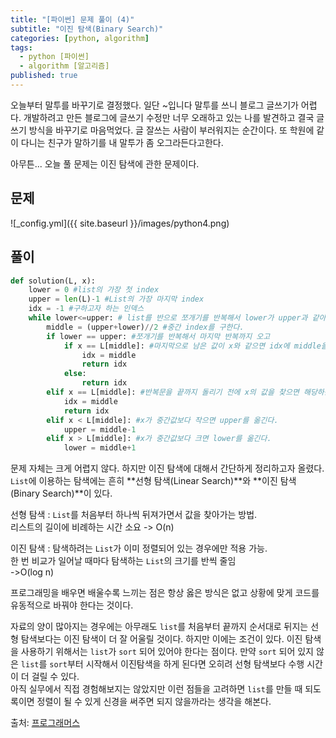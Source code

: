 ```yaml
---
title: "[파이썬] 문제 풀이 (4)"
subtitle: "이진 탐색(Binary Search)"
categories: [python, algorithm]
tags:
  - python [파이썬]
  - algorithm [알고리즘]
published: true
---
```


오늘부터 말투를 바꾸기로 결정했다. 일단 ~입니다 말투를 쓰니 블로그 글쓰기가 어렵다. 개발하려고 만든 블로그에 글쓰기 수정만 너무 오래하고 있는 나를 발견하고 결국 글쓰기 방식을 바꾸기로 마음먹었다. 글 잘쓰는 사람이 부러워지는 순간이다. 또 학원에 같이 다니는 친구가 말하기를 내 말투가 좀 오그라든다고한다.

아무튼... 오늘 풀 문제는 이진 탐색에 관한 문제이다.

## 문제
![_config.yml]({{ site.baseurl }}/images/python4.png)

## 풀이
```python
def solution(L, x):
    lower = 0 #list의 가장 첫 index
    upper = len(L)-1 #List의 가장 마지막 index
    idx = -1 #구하고자 하는 인덱스
    while lower<=upper: # list를 반으로 쪼개기를 반복해서 lower가 upper과 같아질 때까지 반복!
        middle = (upper+lower)//2 #중간 index를 구한다.
        if lower == upper: #쪼개기를 반복해서 마지막 반복까지 오고
            if x == L[middle]: #마지막으로 남은 값이 x와 같으면 idx에 middle을 대입하고 return!
                idx = middle
                return idx
            else:
                return idx
        elif x == L[middle]: #반복문을 끝까지 돌리기 전에 x의 값을 찾으면 해당하는 middle 값을 return
            idx = middle
            return idx
        elif x < L[middle]: #x가 중간값보다 작으면 upper를 옮긴다.
            upper = middle-1
        elif x > L[middle]: #x가 중간값보다 크면 lower를 옮긴다.
            lower = middle+1
```

문제 자체는 크게 어렵지 않다. 하지만 이진 탐색에 대해서 간단하게 정리하고자 올렸다. `List`에 이용하는 탐색에는 흔히 **선형 탐색(Linear Search)**와 **이진 탐색(Binary Search)**이 있다.


선형 탐색
: `List`를 처음부터 하나씩 뒤져가면서 값을 찾아가는 방법.  
리스트의 길이에 비례하는 시간 소요 -> O(n)

이진 탐색
: 탐색하려는 `List`가 이미 정렬되어 있는 경우에만 적용 가능.  
한 번 비교가 일어날 때마다 탐색하는 `List`의 크기를 반씩 줄임  
->O(log n)


프로그래밍을 배우면 배울수록 느끼는 점은 항상 옳은 방식은 없고 상황에 맞게 코드를 유동적으로 바꿔야 한다는 것이다.  

자료의 양이 많아지는 경우에는 아무래도 `list`를 처음부터 끝까지 순서대로 뒤지는 선형 탐색보다는 이진 탐색이 더 잘 어울릴 것이다.
하지만 이에는 조건이 있다. 이진 탐색을 사용하기 위해서는 `list`가 `sort` 되어 있어야 한다는 점이다. 만약 `sort` 되어 있지 않은
`list`를 `sort`부터 시작해서 이진탐색을 하게 된다면 오히려 선형 탐색보다 수행 시간이 더 걸릴 수 있다.  
아직 실무에서 직접 경험해보지는 않았지만 이런 점들을 고려하면 `list`를 만들 때 되도록이면 정렬이 될 수 있게 신경을 써주면 되지 않을까라는 생각을 해본다.

출처: [프로그래머스](https://programmers.co.kr/learn/courses/57/lessons/13775)
